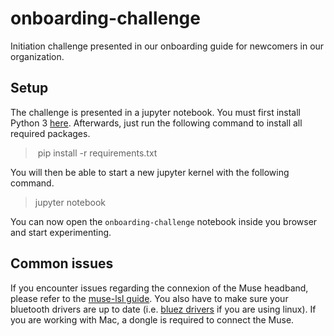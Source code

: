 # onboarding-challenge
Initiation challenge presented in our onboarding guide for newcomers in our organization.

## Setup

The challenge is presented in a jupyter notebook. You must first install Python 3 [here](https://www.python.org/downloads/). Afterwards, just run the following command to install all required packages.

> pip install -r requirements.txt

You will then be able to start a new jupyter kernel with the following command.

> jupyter notebook

You can now open the `onboarding-challenge` notebook inside you browser and start experimenting.

## Common issues

If you encounter issues regarding the connexion of the Muse headband, please refer to the [muse-lsl guide](https://github.com/alexandrebarachant/muse-lsl). You also have to make sure your bluetooth drivers are up to date (i.e. [bluez drivers](https://docs.ubuntu.com/core/en/stacks/bluetooth/bluez/docs/) if you are using linux). If you are working with Mac, a dongle is required to connect the Muse.
